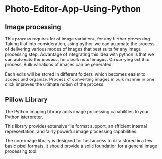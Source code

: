 # Photo-Editor-App-Using-Python

## Image processing

This process requires lot of image variations, for any further processing. Taking that into consideration, using python we can automate the process of delivering various modes of images that best suits for any image processing step. Advantage of integrating this idea with python is that we can automate the process, for a bulk no.of images. On carrying out this process, Bulk variations of images can be generated.

Each edits will be stored in different folders, which becomes easier to access and organize. Process of converting images in bulk manner in one click improves the ultimate notion of the process. 

## Pillow Library

The Python Imaging Library adds image processing capabilities to your Python interpreter.

This library provides extensive file format support, an efficient internal representation, and fairly powerful image processing capabilities.

The core image library is designed for fast access to data stored in a few basic pixel formats. It should provide a solid foundation for a general image processing tool.
